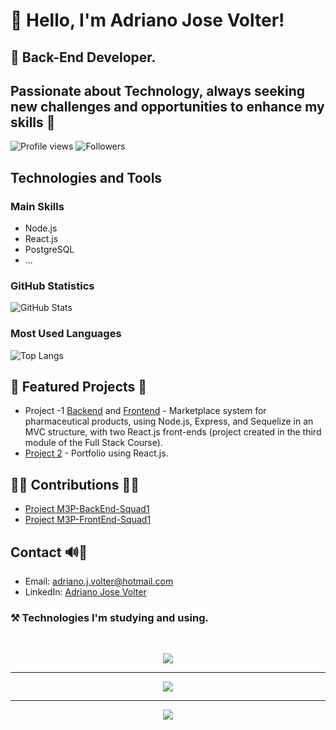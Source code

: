 # 👋 Hello, I'm Adriano Jose Volter!

## 🚀 Back-End Developer.
## Passionate about Technology, always seeking new challenges and opportunities to enhance my skills 🚀

![Profile views](https://komarev.com/ghpvc/?username=adrianovolter&color=red)
![Followers](https://img.shields.io/github/followers/adrianovolter.svg?style=social&label=Follow&maxAge=2592000)

## Technologies and Tools

### Main Skills
- Node.js
- React.js
- PostgreSQL
- ...

### GitHub Statistics
![GitHub Stats](https://github-readme-stats.vercel.app/api?username=adrianovolter&show_icons=true&theme=radical)

### Most Used Languages
![Top Langs](https://github-readme-stats.vercel.app/api/top-langs/?username=adrianovolter&langs_count=10&layout=compact&theme=radical)

## 📌 Featured Projects 📌
- Project -1 [Backend](https://github.com/AdrianoVolter/M3P-BackEnd-Squad1) and [Frontend](https://github.com/AdrianoVolter/M3P-FrontEnd-Squad1) - Marketplace system for pharmaceutical products, using Node.js, Express, and Sequelize in an MVC structure, with two React.js front-ends (project created in the third module of the Full Stack Course).
- [Project 2](https://github.com/AdrianoVolter/Projeto-Reactjs-Portifolio) - Portfolio using React.js.

## 🤝🏾 Contributions 🤝🏾
- [Project M3P-BackEnd-Squad1](https://github.com/FullStack-Itaguacu/M3P-BackEnd-Squad1)
- [Project M3P-FrontEnd-Squad1](https://github.com/FullStack-Itaguacu/M3P-FrontEnd-Squad1)

## Contact 🔊📲
- Email: adriano.j.volter@hotmail.com
- LinkedIn: [Adriano Jose Volter](https://www.linkedin.com/in/adrianovolter/)

### ⚒️ Technologies I'm studying and using.

<br>
<p align="center">
  <a href="https://skillicons.dev">
    <img src="https://skillicons.dev/icons?i=nodejs,express,react,js,html,css,postgresql,md,python,bash,ts" />
  </a>
</p>

****
<p align="center">
  <a href="https://skillicons.dev">
    <img src="https://skillicons.dev/icons?i=git,linux,bootstrap,vscode,vercel,docker,github,sequelize,prisma,sqlite" />
  </a>
</p>

****
<p align="center">
  <a href="https://skillicons.dev">
    <img src="https://skillicons.dev/icons?i=vite,netlify,discord,codepen,npm,githubactions,jest,next,solidity" />
  </a>
</p>
